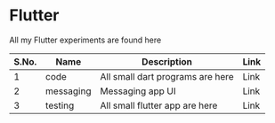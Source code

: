 # Flutter
All my Flutter experiments are found here

S.No.  |  Name  |  Description  |  Link
-------|--------|---------------|------
1  |  code  |  All small dart programs are here  |  Link
2  |  messaging  |  Messaging app UI  |  Link
3  |  testing  |  All small flutter app are here  |  Link

